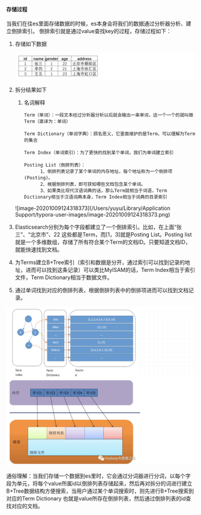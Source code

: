 #### 存储过程

当我们在往es里面存储数据的时候，es本身会将我们的数据通过分析器分析、建立倒排索引。 倒排索引就是通过value查找key的过程，存储过程如下：

1. 存储如下数据

   ![874963-20190127173241683-1331385372](./images/874963-20190127173241683-1331385372.png)

2. 拆分结果如下

   1. 名词解释

      ```
      Term（单词）：一段文本经过分析器分析以后就会输出一串单词，这一个一个的就叫做Term（直译为：单词）
      
      Term Dictionary（单词字典）：顾名思义，它里面维护的是Term，可以理解为Term的集合
      
      Term Index（单词索引）：为了更快的找到某个单词，我们为单词建立索引
      
      Posting List（倒排列表）：
      		1、倒排列表记录了某个单词的内存地址，每个地址称为一个倒排项(Posting)。
      		2、根据倒排列表，即可获知哪些文档包含某个单词。
      		3、如果类比现代汉语词典的话，那么Term就相当于词语，Term Dictionary相当于汉语词典本身，Term Index相当于词典的目录索引
      ```

   ![image-20201009124318373](/Users/yuyu/Library/Application Support/typora-user-images/image-20201009124318373.png)

3. Elasticsearch分别为每个字段都建立了一个倒排索引。比如，在上面“张三”、“北京市”、22 这些都是Term，而[1，3]就是Posting List。Posting list就是一个多维数组，存储了所有符合某个Term的文档ID。只要知道文档ID，就能快速找到文档。
4. 为Terms建立B+Tree索引（索引和数据是分开，通过索引可以找到记录的地址，进而可以找到这条记录）可以类比MyISAM的话，Term Index相当于索引文件，Term Dictionary相当于数据文件。
6. 通过单词找到对应的倒排列表，根据倒排列表中的倒排项进而可以找到文档记录。

<img src="images/WechatIMG20500.png" alt="WechatIMG20500" style="zoom: 50%;" />

通俗理解：当我们存储一个数据到es里时，它会通过分词器进行分词，以每个字段为单元，将每个value所属id以倒排列表存储起来，然后再对拆分的词进行建立B+Tree数据结构方便搜索，当用户通过某个单词搜索时，则先进行B+Tree搜索到对应的Term Dictionary 也就是value所存在倒排列表，然后通过倒排列表的id查找对应的文档。

